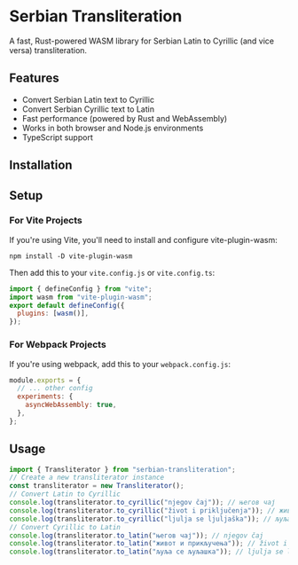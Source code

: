 # Serbian Transliteration

A fast, Rust-powered WASM library for Serbian Latin to Cyrillic (and vice versa) transliteration.

## Features

- Convert Serbian Latin text to Cyrillic
- Convert Serbian Cyrillic text to Latin
- Fast performance (powered by Rust and WebAssembly)
- Works in both browser and Node.js environments
- TypeScript support

## Installation

## Setup

### For Vite Projects

If you're using Vite, you'll need to install and configure vite-plugin-wasm:

`npm install -D vite-plugin-wasm`

Then add this to your `vite.config.js` or `vite.config.ts`:

```javascript
import { defineConfig } from "vite";
import wasm from "vite-plugin-wasm";
export default defineConfig({
  plugins: [wasm()],
});
```

### For Webpack Projects

If you're using webpack, add this to your `webpack.config.js`:

```javascript
module.exports = {
  // ... other config
  experiments: {
    asyncWebAssembly: true,
  },
};
```

## Usage

```javascript
import { Transliterator } from "serbian-transliteration";
// Create a new transliterator instance
const transliterator = new Transliterator();
// Convert Latin to Cyrillic
console.log(transliterator.to_cyrillic("njegov čaj")); // његов чај
console.log(transliterator.to_cyrillic("život i priključenja")); // живот и прикључења
console.log(transliterator.to_cyrillic("ljulja se ljuljaška")); // љуља се љуљашка
// Convert Cyrillic to Latin
console.log(transliterator.to_latin("његов чај")); // njegov čaj
console.log(transliterator.to_latin("живот и прикључења")); // život i priključenja
console.log(transliterator.to_latin("љуља се љуљашка")); // ljulja se ljuljaška
```
